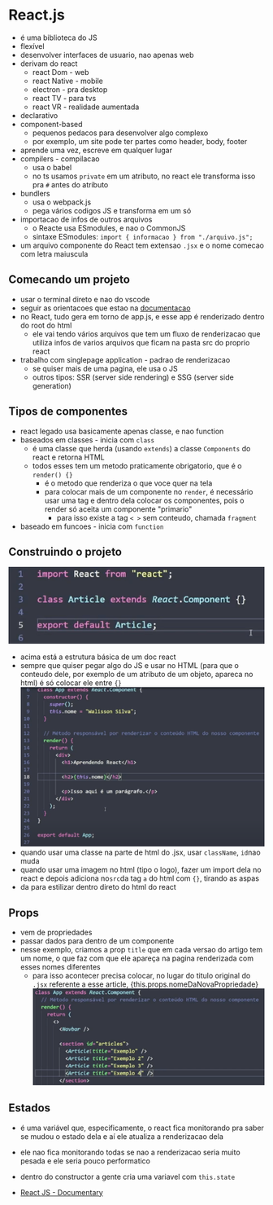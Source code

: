 # React.js

- é uma biblioteca do JS
- flexível
- desenvolver interfaces de usuario, nao apenas web
- derivam do react
    - react Dom - web
    - react Native - mobile
    - electron - pra desktop
    - react TV - para tvs
    - react VR - realidade aumentada
- declarativo
- component-based
    - pequenos pedacos para desenvolver algo complexo
    - por exemplo, um site pode ter partes como header, body, footer
- aprende uma vez, escreve em qualquer lugar
- compilers - compilacao
    - usa o babel
    - no ts usamos `private` em um atributo, no react ele transforma isso pra `#` antes do atributo
- bundlers
    - usa o webpack.js
    - pega vários codigos JS e transforma em um só
- importacao de infos de outros arquivos
    - o Reacte usa ESmodules, e nao o CommonJS
    - sintaxe ESmodules: `import { informacao } from "./arquivo.js";`
- um arquivo componente do React tem extensao `.jsx` e o nome comecao com letra maiuscula

## Comecando um projeto

- usar o terminal direto e nao do vscode
- seguir as orientacoes que estao na [documentacao](https://react.dev/learn/start-a-new-react-project)
- no React, tudo gera em torno de app.js, e esse app é renderizado dentro do root do html
    - ele vai tendo vários arquivos que tem um fluxo de renderizacao que utiliza infos de varios arquivos que ficam na pasta src do proprio react
- trabalho com singlepage application - padrao de renderizacao
    - se quiser mais de uma pagina, ele usa o JS
    - outros tipos: SSR (server side rendering) e SSG (server side generation)

## Tipos de componentes

- react legado usa basicamente apenas classe, e nao function
- baseados em classes - inicia com `class`
    - é uma classe que herda (usando `extends`) a classe `Components` do react e retorna HTML
    - todos esses tem um metodo praticamente obrigatorio, que é o `render() {}`
        - é o metodo que renderiza o que voce quer na tela
        - para colocar mais de um componente no `render`, é necessário usar uma tag e dentro dela colocar os componentes, pois o render só aceita um componente "primario"
            - para isso existe a tag `< >` sem conteudo, chamada `fragment`
- baseado em funcoes - inicia com `function`

## Construindo o projeto

![alt text](image-10.png)
- acima está a estrutura básica de um doc react
- sempre que quiser pegar algo do JS e usar no HTML (para que o conteudo dele, por exemplo de um atributo de um objeto, apareca no html) é só colocar ele entre `{}`
![alt text](image-9.png)
- quando usar uma classe na parte de html do .jsx, usar `className`, `id`nao muda
- quando usar uma imagem no html (tipo o logo), fazer um import dela no react e depois adiciona no`src`da tag `a` do html com `{}`, tirando as aspas
- da para estilizar dentro direto do html do react

## Props

- vem de propriedades
- passar dados para dentro de um componente
- nesse exemplo, criamos a prop `title` que em cada versao do artigo tem um nome, o que faz com que ele apareça na pagina renderizada com esses nomes diferentes
    - para isso acontecer precisa colocar, no lugar do titulo original do `.jsx` referente a esse article, {this.props.nomeDaNovaPropriedade}
![alt text](image-11.png)

## Estados

- é uma variável que, especificamente, o react fica monitorando pra saber se mudou o estado dela e aí ele atualiza a renderizacao dela
- ele nao fica monitorando todas se nao a renderizacao seria muito pesada e ele seria pouco performatico
- dentro do constructor a gente cria uma variavel com `this.state`


- [React JS - Documentary](https://www.youtube.com/watch?v=8pDqJVdNa44)
